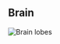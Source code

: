 ## Brain

![Brain lobes](https://upload.wikimedia.org/wikipedia/commons/thumb/9/9f/Brainlobes.svg/1280px-Brainlobes.svg.png)
